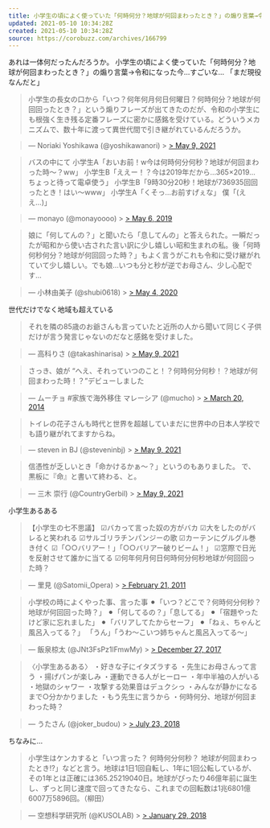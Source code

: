 ```yaml
---
title: 小学生の頃によく使っていた「何時何分？地球が何回まわったとき？」の煽り言葉→令和になった今…
updated: 2021-05-10 10:34:28Z
created: 2021-05-10 10:34:28Z
source: https://corobuzz.com/archives/166799
---
```


あれは一体何だったんだろうか。
小学生の頃によく使っていた「何時何分？地球が何回まわったとき？」の煽り言葉→令和になった今…すごいな…
「まだ現役なんだと」

> 小学生の長女の口から「いつ？何年何月何日何曜日？何時何分？地球が何回回ったとき？」という煽りフレーズが出てきたのだが、令和の小学生にも根強く生き残る定番フレーズに密かに感銘を受けている。どういうメカニズムで、数十年に渡って異世代間で引き継がれているんだろうか。

> — Noriaki Yoshikawa (@yoshikawanori) > [> May 9, 2021](https://twitter.com/yoshikawanori/status/1391369326645506056?ref_src=twsrc%5Etfw)

> バスの中にて
> 小学生A「おいお前！w今は何時何分何秒？地球が何回まわった時～？ww」
> 小学生B「ええー！？今は2019年だから…365×2019…ちょっと待って電卓使う」
> 小学生B「9時30分20秒！地球が736935回回ったとき！はい〜www」
> 小学生A「くそっ…お前すげぇな」
> 僕「(ええ…)」

> — monayo (@monayoooo) > [> May 6, 2019](https://twitter.com/monayoooo/status/1125204009994702848?ref_src=twsrc%5Etfw)

> 娘に「何してんの？」と聞いたら「息してんの」と答えられた。一瞬だったが昭和から使い古された言い訳に少し嬉しい昭和生まれの私。後「何時何秒何分？地球が何回回った時？」もよく言うがこれも令和に受け継がれていて少し嬉しい。でも娘…いつも分と秒が逆でお母さん、少し心配です…

> — 小林由美子 (@shubi0618) > [> May 4, 2020](https://twitter.com/shubi0618/status/1257171089001549824?ref_src=twsrc%5Etfw)

世代だけでなく地域も超えている
> それを隣の85歳のお爺さんも言っていたと近所の人から聞いて同じく子供だけが言う発言じゃないのだなと感銘を受けました。

> — 高科りさ (@takashinarisa) > [> May 9, 2021](https://twitter.com/takashinarisa/status/1391485244738445312?ref_src=twsrc%5Etfw)

> さっき、娘が
> “へえ、それっていつのこと！？何時何分何秒！？地球が何回まわった時！？”デビューしました

> — ムーチョ #家族で海外移住 マレーシア (@mucho) > [> March 20, 2014](https://twitter.com/mucho/status/446633813955719168?ref_src=twsrc%5Etfw)

> トイレの花子さんも時代と世界を超越していまだに世界中の日本人学校でも語り継がれてますからね。

> — steven in BJ (@steveninbj) > [> May 9, 2021](https://twitter.com/steveninbj/status/1391410374956621833?ref_src=twsrc%5Etfw)

> 信憑性が乏しいとき「命かけるかぁ〜？」というのもありました。
> で、黒板に『命』と書いて終わる、と。

> — 三木 崇行 (@CountryGerbil) > [> May 9, 2021](https://twitter.com/CountryGerbil/status/1391524429121802241?ref_src=twsrc%5Etfw)

小学生あるある
> 【小学生の七不思議】
> ☑バカって言った奴の方がバカ
> ☑大をしたのがバレると笑われる
> ☑サルゴリラチンパンジーの歌
> ☑カーテンにグルグル巻き付く
> ☑「○○バリアー！」「○○バリアー破りビーム！」
> ☑窓際で日光を反射させて誰かに当てる
> ☑何年何月何日何時何分何秒地球が何回回った時？

> — 里見 (@Satomii_Opera) > [> February 21, 2011](https://twitter.com/Satomii_Opera/status/39505766859673601?ref_src=twsrc%5Etfw)

> 小学校の時によくやった事、言った事
> ⚫︎「いつ？どこで？何時何分何秒？
> 地球が何回回った時？」
> ⚫︎「何してるの？」「息してる」
> ⚫︎「宿題やったけど家に忘れました」
> ⚫︎「バリアしてたからセーフ」
> ⚫︎「ねぇ、ちゃんと風呂入ってる？」
> 「うん」「うわ〜こいつ姉ちゃんと風呂入ってる〜」

> — 飯泉椋太 (@JNt3FsPz1lFmwMy) > [> December 27, 2017](https://twitter.com/JNt3FsPz1lFmwMy/status/945962677205057536?ref_src=twsrc%5Etfw)

> 〈小学生あるある〉
> ・好きな子にイタズラする
> ・先生にお母さんって言う
> ・揚げパンが楽しみ
> ・運動できる人がヒーロー
> ・年中半袖の人がいる
> ・地獄のシャワー
> ・攻撃する効果音はデュクシっ
> ・みんなが静かになるまで○分かかりました
> ・もう先生に言うから
> ・何時何分、地球が何回まわった時？

> — うたさん (@joker_budou) > [> July 23, 2018](https://twitter.com/joker_budou/status/1021395201548435457?ref_src=twsrc%5Etfw)

ちなみに…

> 小学生はケンカすると「いつ言った？ 何時何分何秒？ 地球が何回まわったとき!?」などと言う。地球は1日1回自転し、1年に1回公転しているが、その1年とは正確には365.25219040日。地球がぴったり46億年前に誕生し、ずっと同じ速度で回ってきたなら、これまでの回転数は1兆6801億6007万5896回。（柳田）

> — 空想科学研究所 (@KUSOLAB) > [> January 29, 2018](https://twitter.com/KUSOLAB/status/957836489399783424?ref_src=twsrc%5Etfw)